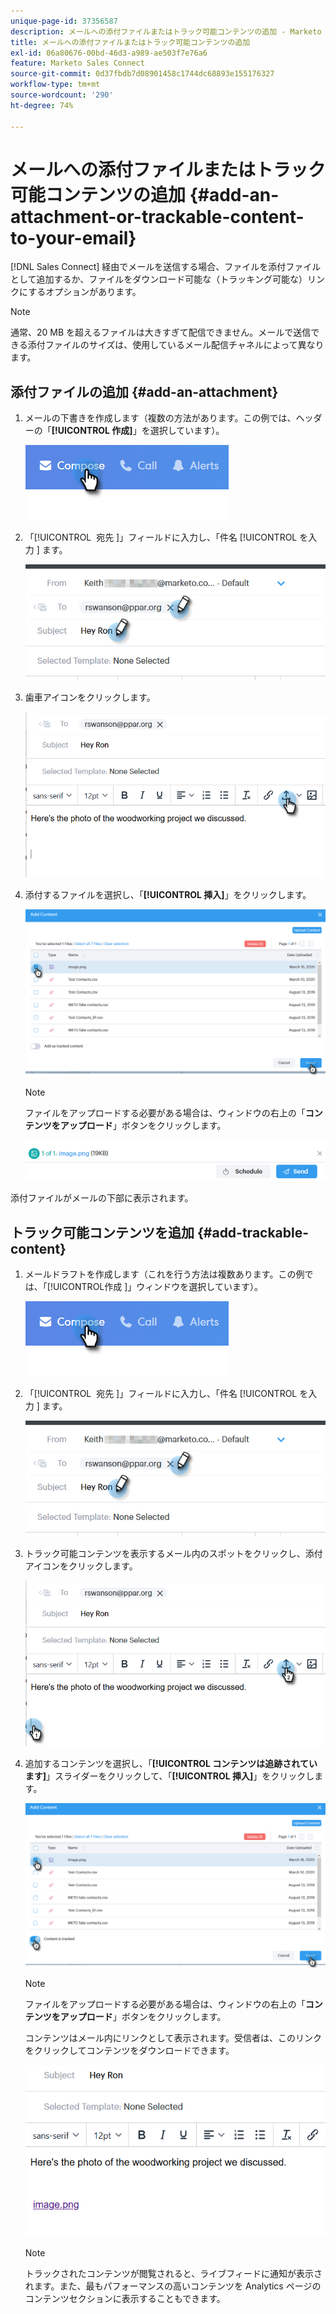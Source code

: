 ```yaml
---
unique-page-id: 37356587
description: メールへの添付ファイルまたはトラック可能コンテンツの追加 - Marketo ドキュメント - 製品ドキュメント
title: メールへの添付ファイルまたはトラック可能コンテンツの追加
exl-id: 06a80676-00bd-46d3-a989-ae503f7e76a6
feature: Marketo Sales Connect
source-git-commit: 0d37fbdb7d08901458c1744dc68893e155176327
workflow-type: tm+mt
source-wordcount: '290'
ht-degree: 74%

---
```


# メールへの添付ファイルまたはトラック可能コンテンツの追加 {#add-an-attachment-or-trackable-content-to-your-email}

[!DNL Sales Connect] 経由でメールを送信する場合、ファイルを添付ファイルとして追加するか、ファイルをダウンロード可能な（トラッキング可能な）リンクにするオプションがあります。

>[!NOTE]
>
>通常、20 MB を超えるファイルは大きすぎて配信できません。メールで送信できる添付ファイルのサイズは、使用しているメール配信チャネルによって異なります。

## 添付ファイルの追加 {#add-an-attachment}

1. メールの下書きを作成します（複数の方法があります。この例では、ヘッダーの「**[!UICONTROL 作成]**」を選択しています）。

   ![](assets/one-4.png)

1. 「[!UICONTROL &#x200B; 宛先 &#x200B;]」フィールドに入力し、「件名 [!UICONTROL &#x200B; を入力 &#x200B;] ます。

   ![](assets/attach-two.png)

1. 歯車アイコンをクリックします。

   ![](assets/attach-three.png)

1. 添付するファイルを選択し、「**[!UICONTROL 挿入]**」をクリックします。

   ![](assets/attach-four.png)

   >[!NOTE]
   >
   >ファイルをアップロードする必要がある場合は、ウィンドウの右上の「**コンテンツをアップロード**」ボタンをクリックします。

   ![](assets/attach-five.png)

添付ファイルがメールの下部に表示されます。

## トラック可能コンテンツを追加 {#add-trackable-content}

1. メールドラフトを作成します（これを行う方法は複数あります。この例では、「[!UICONTROL &#x200B; 作成 &#x200B;]」ウィンドウを選択しています）。

   ![](assets/one-4.png)

1. 「[!UICONTROL &#x200B; 宛先 &#x200B;]」フィールドに入力し、「件名 [!UICONTROL &#x200B; を入力 &#x200B;] ます。

   ![](assets/two-4.png)

1. トラック可能コンテンツを表示するメール内のスポットをクリックし、添付アイコンをクリックします。

   ![](assets/three-4.png)

1. 追加するコンテンツを選択し、「**[!UICONTROL コンテンツは追跡されています]**」スライダーをクリックして、「**[!UICONTROL 挿入]**」をクリックします。

   ![](assets/four-4.png)

   >[!NOTE]
   >
   >ファイルをアップロードする必要がある場合は、ウィンドウの右上の「**コンテンツをアップロード**」ボタンをクリックします。

   コンテンツはメール内にリンクとして表示されます。受信者は、このリンクをクリックしてコンテンツをダウンロードできます。

   ![](assets/five-2.png)

   >[!NOTE]
   >
   >トラックされたコンテンツが閲覧されると、ライブフィードに通知が表示されます。また、最もパフォーマンスの高いコンテンツを Analytics ページのコンテンツセクションに表示することもできます。
